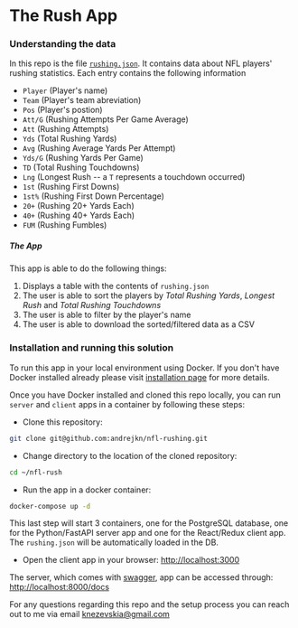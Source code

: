 # The Rush App

### Understanding the data
In this repo is the file [`rushing.json`](/rushing.json). It contains data about NFL players' rushing statistics. Each entry contains the following information
* `Player` (Player's name)
* `Team` (Player's team abreviation)
* `Pos` (Player's postion)
* `Att/G` (Rushing Attempts Per Game Average)
* `Att` (Rushing Attempts)
* `Yds` (Total Rushing Yards)
* `Avg` (Rushing Average Yards Per Attempt)
* `Yds/G` (Rushing Yards Per Game)
* `TD` (Total Rushing Touchdowns)
* `Lng` (Longest Rush -- a `T` represents a touchdown occurred)
* `1st` (Rushing First Downs)
* `1st%` (Rushing First Down Percentage)
* `20+` (Rushing 20+ Yards Each)
* `40+` (Rushing 40+ Yards Each)
* `FUM` (Rushing Fumbles)

##### The App
This app is able to do the following things:
1. Displays a table with the contents of `rushing.json`
2. The user is able to sort the players by _Total Rushing Yards_, _Longest Rush_ and _Total Rushing Touchdowns_
3. The user is able to filter by the player's name
4. The user is able to download the sorted/filtered data as a CSV


### Installation and running this solution
To run this app in your local environment using Docker.
If you don't have Docker installed already please visit [installation page](https://docs.docker.com/install/) for more details.

Once you have Docker installed and cloned this repo locally,
you can run `server` and `client` apps in a container by following these steps:

* Clone this repository:
```bash
git clone git@github.com:andrejkn/nfl-rushing.git
```

* Change directory to the location of the cloned repository:
```bash
cd ~/nfl-rush
```

* Run the app in a docker container:
```bash
docker-compose up -d
```
This last step will start 3 containers, one for the PostgreSQL database,
one for the Python/FastAPI server app and one for the React/Redux client
app.
The `rushing.json` will be automatically loaded in the DB.

* Open the client app in your browser:
[http://localhost:3000](http://localhost:3000)

The server, which comes with [swagger](https://swagger.io/), app can be accessed through:
[http://localhost:8000/docs](http://localhost:8000/docs)

For any questions regarding this repo and the setup process you can reach out
to me via email [knezevskia@gmail.com](mailto:knezevskia@gmail.com)
